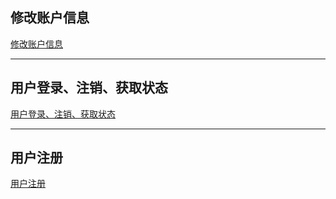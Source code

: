 ## 修改账户信息

<!-- 引入“User--modify-account-information.md” -->
[修改账户信息](User--modify-account-information.md ':include')

-----

## 用户登录、注销、获取状态

<!-- 引入“User--login-status.md” -->
[用户登录、注销、获取状态](User--login-status.md ':include')

-----

## 用户注册

<!-- 引入“User--account-registration.md” -->
[用户注册](User--account-registration.md ':include')

